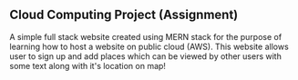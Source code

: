 ## Cloud Computing Project (Assignment)
A simple full stack website created using MERN stack for the purpose of learning how to host a website on public cloud (AWS). This website allows user to sign up and add places which can be viewed by other users with some text along with it's location on map! 

